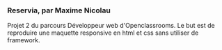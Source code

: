 ### Reservia, par Maxime Nicolau

Projet 2 du parcours Développeur web d'Openclassrooms. Le but est de reproduire une maquette responsive en html et css sans utiliser de framework.
